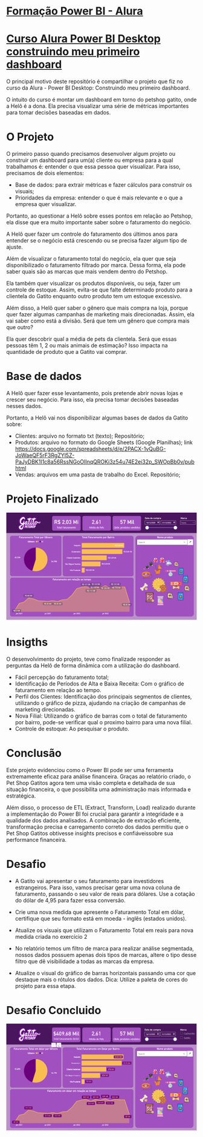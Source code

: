 # [Formação Power BI - Alura](https://cursos.alura.com.br/formacao-power-bi)

# [Curso Alura Power BI Desktop construindo meu primeiro dashboard](https://cursos.alura.com.br/course/power-bi-desktop-construindo-primeiro-dashboard)

O principal motivo deste repositório é compartilhar o projeto que fiz no curso da Alura - Power BI Desktop: Construindo meu primeiro dashboard.

O intuito do curso é montar um dashboard em torno do petshop gatito, onde a Helô é a dona. Ela precisa visualizar uma série de métricas importantes para tomar decisões baseadas em dados.

# O Projeto

O primeiro passo quando precisamos desenvolver algum projeto ou construir um dashboard para um(a) cliente ou empresa para a qual trabalhamos é: entender o que essa pessoa quer visualizar.
Para isso, precisamos de dois elementos:
 - Base de dados: para extrair métricas e fazer cálculos para construir os visuais;
 - Prioridades da empresa: entender o que é mais relevante e o que a empresa quer visualizar.

Portanto, ao questionar a Helô sobre esses pontos em relação ao Petshop, ela disse que era muito importante saber sobre o faturamento do negócio.

A Helô quer fazer um controle do faturamento dos últimos anos para entender se o negócio está crescendo ou se precisa fazer algum tipo de ajuste.

Além de visualizar o faturamento total do negócio, ela quer que seja disponibilizado o faturamento filtrado por marca. Dessa forma, ela pode saber quais são as marcas que mais vendem dentro do Petshop.

Ela também quer visualizar os produtos disponíveis, ou seja, fazer um controle de estoque. Assim, evita-se que falte determinado produto para a clientela do Gatito enquanto outro produto tem um estoque excessivo.

Além disso, a Helô quer saber o gênero que mais compra na loja, porque quer fazer algumas campanhas de marketing mais direcionadas. Assim, ela vai saber como está a divisão. Será que tem um gênero que compra mais que outro?

Ela quer descobrir qual a média de pets da clientela. Será que essas pessoas têm 1, 2 ou mais animais de estimação? Isso impacta na quantidade de produto que a Gatito vai comprar.

# Base de dados

A Helô quer fazer esse levantamento, pois pretende abrir novas lojas e crescer seu negócio. Para isso, ela precisa tomar decisões baseadas nesses dados.

Portanto, a Helô vai nos disponibilizar algumas bases de dados da Gatito sobre:

 - Clientes: arquivo no formato txt (texto); Repositório;
 - Produtos: arquivo no formato do Google Sheets (Google Planilhas); link https://docs.google.com/spreadsheets/d/e/2PACX-1vQuBG-JoWaeQF5rF3RgZYl5Z-PaJyDBK1I1c8a56RssNGoOlInqQROKi3z54u74E2ei32p_SWOpBb0v/pubhtml
 - Vendas: arquivos em uma pasta de trabalho do Excel. Repositório;

# Projeto Finalizado

[![DashBoard](Dashboard_gatitos.png)](https://app.powerbi.com/view?r=eyJrIjoiNTM2NjkwZjQtNDYzNy00MjY0LTllOWEtN2Q0YTBkMDQwYTgzIiwidCI6IjQ0ZmEzMGM4LTQzYTctNDAxNy04MDJlLTE2ZTQ4OGI0ZWZlNyJ9)

# Insigths

O desenvolvimento do projeto, teve como finalizade responder as perguntas da Helô de forma dinâmica com a utilização do dashboard.

- Fácil percepção do faturamento total;
- Identificação de Períodos de Alta e Baixa Receita: Com o gráfico de faturamento em relação ao tempo.
- Perfil dos Clientes: Identificação dos principais segmentos de clientes, utilizando o gráfico de pizza, ajudando na criação de campanhas de marketing direcionadas.
- Nova Filial: Utilizando o gráfico de barras com o total de faturamento por bairro, pode-se verificar qual o proximo bairro para uma nova filial.
- Controle de estoque: Ao pesquisar o produto.

# Conclusão

Este projeto evidenciou como o Power BI pode ser uma ferramenta extremamente eficaz para análise financeira. Graças ao relatório criado, o Pet Shop Gatitos agora tem uma visão completa e detalhada de sua situação financeira, o que possibilita uma administração mais informada e estratégica.

Além disso, o processo de ETL (Extract, Transform, Load) realizado durante a implementação do Power BI foi crucial para garantir a integridade e a qualidade dos dados analisados. A combinação de extração eficiente, transformação precisa e carregamento correto dos dados permitiu que o Pet Shop Gatitos obtivesse insights precisos e confiáveis ​​sobre sua performance financeira.

# Desafio

- A Gatito vai apresentar o seu faturamento para investidores estrangeiros. Para isso, vamos precisar gerar uma nova coluna de faturamento, passando o seu valor de reais para dólares. Use a cotação do dólar de 4,95 para fazer essa conversão.

- Crie uma nova medida que apresente o Faturamento Total em dólar, certifique que seu formato está em moeda - inglês (estados unidos).

- Atualize os visuais que utilizam o Faturamento Total em reais para nova medida criada no exercício 2

- No relatório temos um filtro de marca para realizar análise segmentada, nossos dados possuem apenas dois tipos de marcas, altere o tipo desse filtro que dê visibilidade a todas as marcas da empresa.

- Atualize o visual do gráfico de barras horizontais passando uma cor que destaque mais o rótulos dos dados. Dica: Utilize a paleta de cores do projeto para essa etapa.

# Desafio Concluido

[![DashBoard](Desafio_dashboard_gatitos.png)](https://app.powerbi.com/view?r=eyJrIjoiZDExMGMwMDMtODRiNS00ZTFkLTg0NzAtY2I4Y2EzMGVjN2UyIiwidCI6IjQ0ZmEzMGM4LTQzYTctNDAxNy04MDJlLTE2ZTQ4OGI0ZWZlNyJ9)
